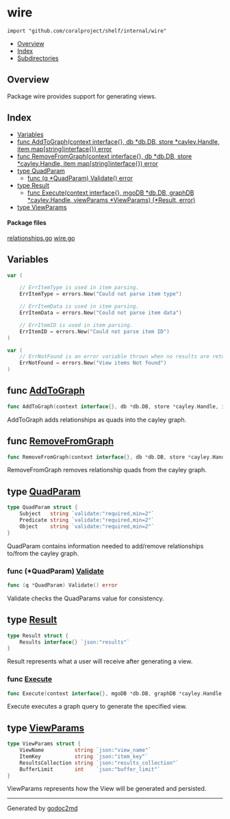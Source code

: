 

# wire
`import "github.com/coralproject/shelf/internal/wire"`

* [Overview](#pkg-overview)
* [Index](#pkg-index)
* [Subdirectories](#pkg-subdirectories)

## <a name="pkg-overview">Overview</a>
Package wire provides support for generating views.




## <a name="pkg-index">Index</a>
* [Variables](#pkg-variables)
* [func AddToGraph(context interface{}, db *db.DB, store *cayley.Handle, item map[string]interface{}) error](#AddToGraph)
* [func RemoveFromGraph(context interface{}, db *db.DB, store *cayley.Handle, item map[string]interface{}) error](#RemoveFromGraph)
* [type QuadParam](#QuadParam)
  * [func (q *QuadParam) Validate() error](#QuadParam.Validate)
* [type Result](#Result)
  * [func Execute(context interface{}, mgoDB *db.DB, graphDB *cayley.Handle, viewParams *ViewParams) (*Result, error)](#Execute)
* [type ViewParams](#ViewParams)


#### <a name="pkg-files">Package files</a>
[relationships.go](/src/github.com/coralproject/shelf/internal/wire/relationships.go) [wire.go](/src/github.com/coralproject/shelf/internal/wire/wire.go) 



## <a name="pkg-variables">Variables</a>
``` go
var (

    // ErrItemType is used in item parsing.
    ErrItemType = errors.New("Could not parse item type")

    // ErrItemData is used in item parsing.
    ErrItemData = errors.New("Could not parse item data")

    // ErrItemID is used in item parsing.
    ErrItemID = errors.New("Could not parse item ID")
)
```
``` go
var (
    // ErrNotFound is an error variable thrown when no results are returned from a Mongo query.
    ErrNotFound = errors.New("View items Not found")
)
```


## <a name="AddToGraph">func</a> [AddToGraph](/src/target/relationships.go?s=1275:1379#L41)
``` go
func AddToGraph(context interface{}, db *db.DB, store *cayley.Handle, item map[string]interface{}) error
```
AddToGraph adds relationships as quads into the cayley graph.



## <a name="RemoveFromGraph">func</a> [RemoveFromGraph](/src/target/relationships.go?s=2329:2438#L79)
``` go
func RemoveFromGraph(context interface{}, db *db.DB, store *cayley.Handle, item map[string]interface{}) error
```
RemoveFromGraph removes relationship quads from the cayley graph.




## <a name="QuadParam">type</a> [QuadParam](/src/target/relationships.go?s=874:1037#L26)
``` go
type QuadParam struct {
    Subject   string `validate:"required,min=2"`
    Predicate string `validate:"required,min=2"`
    Object    string `validate:"required,min=2"`
}
```
QuadParam contains information needed to add/remove relationships
to/from the cayley graph.










### <a name="QuadParam.Validate">func</a> (\*QuadParam) [Validate](/src/target/relationships.go?s=1096:1132#L33)
``` go
func (q *QuadParam) Validate() error
```
Validate checks the QuadParams value for consistency.




## <a name="Result">type</a> [Result](/src/target/wire.go?s=911:971#L27)
``` go
type Result struct {
    Results interface{} `json:"results"`
}
```
Result represents what a user will receive after generating a view.







### <a name="Execute">func</a> [Execute](/src/target/wire.go?s=1589:1701#L51)
``` go
func Execute(context interface{}, mgoDB *db.DB, graphDB *cayley.Handle, viewParams *ViewParams) (*Result, error)
```
Execute executes a graph query to generate the specified view.





## <a name="ViewParams">type</a> [ViewParams](/src/target/wire.go?s=1222:1439#L41)
``` go
type ViewParams struct {
    ViewName          string `json:"view_name"`
    ItemKey           string `json:"item_key"`
    ResultsCollection string `json:"results_collection"`
    BufferLimit       int    `json:"buffer_limit"`
}
```
ViewParams represents how the View will be generated and persisted.














- - -
Generated by [godoc2md](http://godoc.org/github.com/davecheney/godoc2md)
